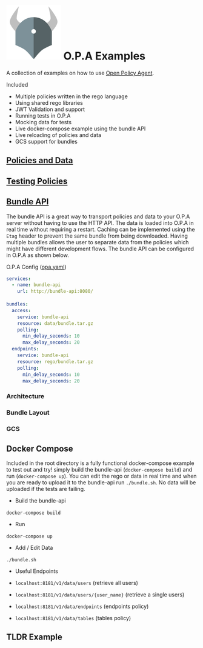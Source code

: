 # ![logo](https://github.com/open-policy-agent/opa/blob/master/logo/logo-144x144.png)  O.P.A Examples

A collection of examples on how to use [Open Policy Agent](https://www.openpolicyagent.org/).

Included

- Multiple policies written in the rego language
- Using shared rego libraries
- JWT Validation and support
- Running tests in O.P.A
- Mocking data for tests
- Live docker-compose example using the bundle API
- Live reloading of policies and data
- GCS support for bundles

## [Policies and Data](https://www.openpolicyagent.org/docs/latest/policy-language/)

## [Testing Policies](https://www.openpolicyagent.org/docs/latest/policy-testing/)

## [Bundle API](https://www.openpolicyagent.org/docs/latest/management/#bundles)

The bundle API is a great way to transport policies and data to your O.P.A server without having to use the HTTP API. The data is loaded into O.P.A in real time without requiring a restart. Caching can be implemented using the `Etag` header to prevent the same bundle from being downloaded. Having multiple bundles allows the user to separate data from the policies which might have different development flows. The bundle API can be configured in O.P.A as shown below.

O.P.A Config ([opa.yaml](./config/opa.yaml))
```yaml
services:
  - name: bundle-api
    url: http://bundle-api:8080/

bundles:
  access:
    service: bundle-api
    resource: data/bundle.tar.gz
    polling:
      min_delay_seconds: 10
      max_delay_seconds: 20
  endpoints:
    service: bundle-api
    resource: rego/bundle.tar.gz
    polling:
      min_delay_seconds: 10
      max_delay_seconds: 20
```

### Architecture

### Bundle Layout

### GCS

## Docker Compose
Included in the root directory is a fully functional docker-compose example to test out and try! simply build the bundle-api (`docker-compose build`) and run (`docker-compose up`). You can edit the rego or data in real time and when you are ready to upload it to the bundle-api run `./bundle.sh`. No data will be uploaded if the tests are failing.

* Build the bundle-api

`docker-compose build`

* Run

`docker-compose up`

* Add / Edit Data 

`./bundle.sh`

* Useful Endpoints

- `localhost:8181/v1/data/users` (retrieve all users)
- `localhost:8181/v1/data/users/{user_name}` (retrieve a single users)

- `localhost:8181/v1/data/endpoints` (endpoints policy)
- `localhost:8181/v1/data/tables` (tables policy)


## TLDR Example

